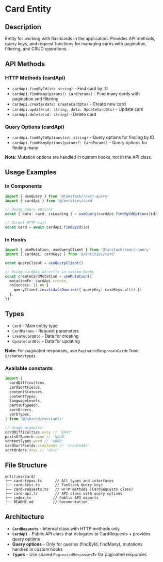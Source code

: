 # Card Entity

## Description

Entity for working with flashcards in the application. Provides API methods, query keys, and request functions for managing cards with pagination, filtering, and CRUD operations.

## API Methods

### HTTP Methods (cardApi)

- `cardApi.findById(id: string)` - Find card by ID
- `cardApi.findMany(params?: CardParams)` - Find many cards with pagination and filtering
- `cardApi.create(data: CreateCardDto)` - Create new card
- `cardApi.update(id: string, data: UpdateCardDto)` - Update card
- `cardApi.delete(id: string)` - Delete card

### Query Options (cardApi)

- `cardApi.findByIdOptions(id: string)` - Query options for finding by ID
- `cardApi.findManyOptions(params?: CardParams)` - Query options for finding many

**Note:** Mutation options are handled in custom hooks, not in the API class.

## Usage Examples

### In Components

```typescript
import { useQuery } from '@tanstack/react-query'
import { cardApi } from '@/entities/card'

// Using query options
const { data: card, isLoading } = useQuery(cardApi.findByIdOptions(id))

// Direct HTTP call
const card = await cardApi.findById(id)
```

### In Hooks

```typescript
import { useMutation, useQueryClient } from '@tanstack/react-query'
import { cardApi, cardKeys } from '@/entities/card'

const queryClient = useQueryClient()

// Using cardApi directly in custom hooks
const createCardMutation = useMutation({
  mutationFn: cardApi.create,
  onSuccess: () => {
    queryClient.invalidateQueries({ queryKey: cardKeys.all() })
  },
})
```

## Types

- `Card` - Main entity type
- `CardParams` - Request parameters
- `CreateCardDto` - Data for creating
- `UpdateCardDto` - Data for updating

**Note:** For paginated responses, use `PaginatedResponse<Card>` from `@/shared/types`.

### Available constants

```typescript
import {
  cardDifficulties,
  cardSortFields,
  contentStatuses,
  contentTypes,
  languageLevels,
  partsOfSpeech,
  sortOrders,
  verbTypes,
} from '@/shared/constants'

// Usage examples:
cardDifficulties.easy // 'EASY'
partsOfSpeech.noun // 'NOUN'
contentTypes.word // 'WORD'
cardSortFields.createdAt // 'createdAt'
sortOrders.desc // 'desc'
```

## File Structure

```
entities/card/
├── card-types.ts      // All types and interfaces
├── card-keys.ts       // TanStack Query keys
├── card-requests.ts   // HTTP methods (CardRequests class)
├── card-api.ts        // API class with query options
├── index.ts          // Public API exports
└── README.md         // Documentation
```

## Architecture

- **`CardRequests`** - Internal class with HTTP methods only
- **`CardApi`** - Public API class that delegates to CardRequests + provides query options
- **Query options** - Only for queries (findById, findMany), mutations handled in custom hooks
- **Types** - Use shared `PaginatedResponse<T>` for paginated responses
